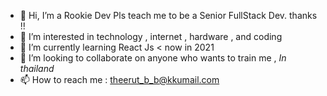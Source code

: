 - 👋 Hi, I’m a Rookie Dev Pls teach me to be a Senior FullStack Dev. thanks !!
- 👀 I’m interested in technology , internet , hardware , and coding
- 🌱 I’m currently learning React Js < now in 2021
- 💞️ I’m looking to collaborate on anyone who wants to train me , *In thailand*
- 📫 How to reach me : theerut_b_b@kkumail.com

<!---
kaspeedza8/kaspeedza8 is a ✨ special ✨ repository because its `README.md` (this file) appears on your GitHub profile.
You can click the Preview link to take a look at your changes.
--->
